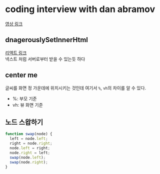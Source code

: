 # coding interview with dan abramov

[영상 링크](https://youtu.be/XEt09iK8IXs)

## dnagerouslySetInnerHtml

[리액트 링크](https://ko.reactjs.org/docs/dom-elements.html)
<br/>
넥스트 처럼 서버로부터 받을 수 있는듯 하다

## center me

글씨를 화면 정 가운데에 위치시키는 것인데 여기서 `%`, `vh`의 차이를 알 수 있다.

- %: 부모 기준
- vh: 뷰 화면 기준

## 노드 스왑하기

```javascript
function swap(node) {
  left = node.left;
  right = node.right;
  node.left = right;
  node.right = left;
  swap(node.left);
  swap(node.right);
}
```
